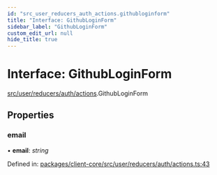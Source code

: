 ```yaml
---
id: "src_user_reducers_auth_actions.githubloginform"
title: "Interface: GithubLoginForm"
sidebar_label: "GithubLoginForm"
custom_edit_url: null
hide_title: true
---
```


# Interface: GithubLoginForm

[src/user/reducers/auth/actions](../modules/src_user_reducers_auth_actions.md).GithubLoginForm

## Properties

### email

• **email**: *string*

Defined in: [packages/client-core/src/user/reducers/auth/actions.ts:43](https://github.com/xr3ngine/xr3ngine/blob/a16a45d7e/packages/client-core/src/user/reducers/auth/actions.ts#L43)
